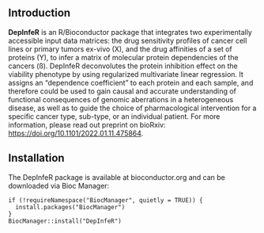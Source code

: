 ## Introduction
**DepInfeR** is an R/Bioconductor package that integrates two experimentally accessible input data matrices: the drug sensitivity profiles of cancer cell lines or primary tumors ex-vivo (X), and the drug affinities of a set of proteins (Y), to infer a matrix of molecular protein dependencies of the cancers (ß). DepInfeR deconvolutes the protein inhibition effect on the viability phenotype by using regularized multivariate linear regression. It assigns an “dependence coefficient” to each protein and each sample, and therefore could be used to gain causal and accurate understanding of functional consequences of genomic aberrations in a heterogeneous disease, as well as to guide the choice of pharmacological intervention for a specific cancer type, sub-type, or an individual patient. For more information, please read out preprint on bioRxiv: https://doi.org/10.1101/2022.01.11.475864.

## Installation

The DepInfeR package is available at bioconductor.org and can be downloaded via Bioc Manager:

```
if (!requireNamespace("BiocManager", quietly = TRUE)) {
  install.packages("BiocManager")
}
BiocManager::install("DepInfeR")
```

